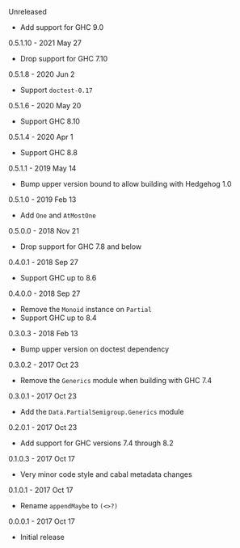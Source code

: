 Unreleased

  * Add support for GHC 9.0

0.5.1.10 - 2021 May 27

  * Drop support for GHC 7.10

0.5.1.8 - 2020 Jun 2

  * Support `doctest-0.17`

0.5.1.6 - 2020 May 20

  * Support GHC 8.10

0.5.1.4 - 2020 Apr 1

  * Support GHC 8.8

0.5.1.1 - 2019 May 14

  * Bump upper version bound to allow building with Hedgehog 1.0

0.5.1.0 - 2019 Feb 13

  * Add `One` and `AtMostOne`

0.5.0.0 - 2018 Nov 21

  * Drop support for GHC 7.8 and below

0.4.0.1 - 2018 Sep 27

  * Support GHC up to 8.6

0.4.0.0 - 2018 Sep 27

  * Remove the `Monoid` instance on `Partial`
  * Support GHC up to 8.4

0.3.0.3 - 2018 Feb 13

  * Bump upper version on doctest dependency

0.3.0.2 - 2017 Oct 23

  * Remove the `Generics` module when building with GHC 7.4

0.3.0.1 - 2017 Oct 23

  * Add the `Data.PartialSemigroup.Generics` module

0.2.0.1 - 2017 Oct 23

  * Add support for GHC versions 7.4 through 8.2

0.1.0.3 - 2017 Oct 17

  * Very minor code style and cabal metadata changes

0.1.0.1 - 2017 Oct 17

  * Rename `appendMaybe` to `(<>?)`

0.0.0.1 - 2017 Oct 17

  * Initial release
